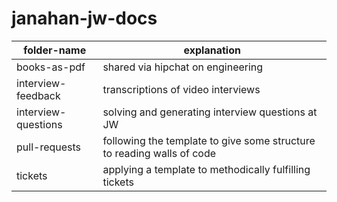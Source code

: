# janahan-jw-docs
|folder-name| explanation|
|---        |---         |
|books-as-pdf|shared via hipchat on engineering|
|interview-feedback|transcriptions of video interviews|
|interview-questions|solving and generating interview questions at JW|
|pull-requests|following the template to give some structure to reading walls of code|
|tickets|applying a template to methodically fulfilling tickets|
